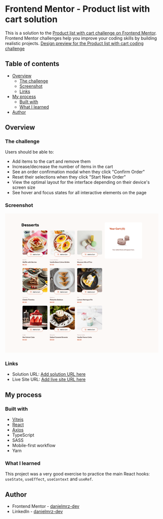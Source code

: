 # Frontend Mentor - Product list with cart solution

This is a solution to the [Product list with cart challenge on Frontend Mentor](https://www.frontendmentor.io/challenges/product-list-with-cart-5MmqLVAp_d). Frontend Mentor challenges help you improve your coding skills by building realistic projects.
[Design preview for the Product list with cart coding challenge](preview.jpg)

## Table of contents

- [Overview](#overview)
  - [The challenge](#the-challenge)
  - [Screenshot](#screenshot)
  - [Links](#links)
- [My process](#my-process)
  - [Built with](#built-with)
  - [What I learned](#what-i-learned)
- [Author](#author)

## Overview

### The challenge

Users should be able to:

- Add items to the cart and remove them
- Increase/decrease the number of items in the cart
- See an order confirmation modal when they click "Confirm Order"
- Reset their selections when they click "Start New Order"
- View the optimal layout for the interface depending on their device's screen size
- See hover and focus states for all interactive elements on the page

### Screenshot

![](src/assets/images/screenshot.png)

### Links

- Solution URL: [Add solution URL here](https://your-solution-url.com)
- Live Site URL: [Add live site URL here](https://your-live-site-url.com)

## My process

### Built with

- [Vitejs](https://vitejs.dev/)
- [React](https://reactjs.org/)
- [Axios](https://axios-http.com/)
- TypeScript
- SASS
- Mobile-first workflow
- Yarn

### What I learned

This project was a very good exercise to practice the main React hooks: `useState`, `useEffect`, `useContext` and `useRef`.

## Author

- Frontend Mentor - [danielmrz-dev](https://www.frontendmentor.io/profile/danielmrz-dev)
- LinkedIn - [danielmrz-dev](https://www.linkedin.com/in/danielmrz-dev/)
